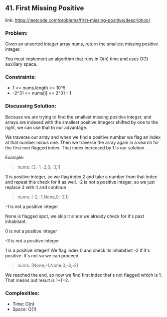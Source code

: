 ## 41. First Missing Positive

link: https://leetcode.com/problems/first-missing-positive/description/

### Problem:

Given an unsorted integer array nums, return the smallest missing positive integer.

You must implement an algorithm that runs in O(n) time and uses O(1) auxiliary space.

### Constraints:

- 1 <= nums.length <= 10^5
- -2^31 <= nums[i] <= 2^31 - 1

### Discussing Solution:

Because we are trying to find the smallest missing positive 
integer, and arrays are indexed with the smallest positive 
integers shifted by one to the right, we can use that to our
advantage.

We traverse our array and when we find a positive number 
we flag an index at that number minus one. Then we traverse the array 
again in a search for the first non flagged index. That index
increased by 1 is our solution.

Example:

>nums: [3,-1,-2,0,-3,1]

3 is positive integer, so we flag index 2 and take a number
from that index and repeat this check for it as well. -2 is
not a positive integer, so we just replace 3 with it and continue

>nums: [-2,-1,None,0,-3,1]

-1 is not a positive integer

None is flagged spot, we skip it since we already check for it's
past inhabitant.

0 is not a positive integer

-3 is not a positive integer

1 is a positive integer! We flag index 0 and check its
inhabitant -2 if it's positive. It's not so we can proceed.

>nums: [None,-1,None,0,-3,-2]

We reached the end, so now we find first index that's not flagged
which is 1. That means out result is 1+1=2.

### Complexities:

- Time: O(n)
- Space: O(1)